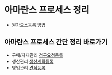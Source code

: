 # 아마란스 프로세스 정리

- [원가요소등록 방법](./process/원가관리/원가요소등록.md)

## 아마란스 프로세스 간단 정리 바로가기

- 구매/자재관리 [청구요청등록](./process/구매자재관리/청구요청등록.md)
- 생산관리 [생산계획등록](./process/생산관리/생산계획등록.md)
- 영업관리 [견적등록](./process/영업/견적등록.md)
